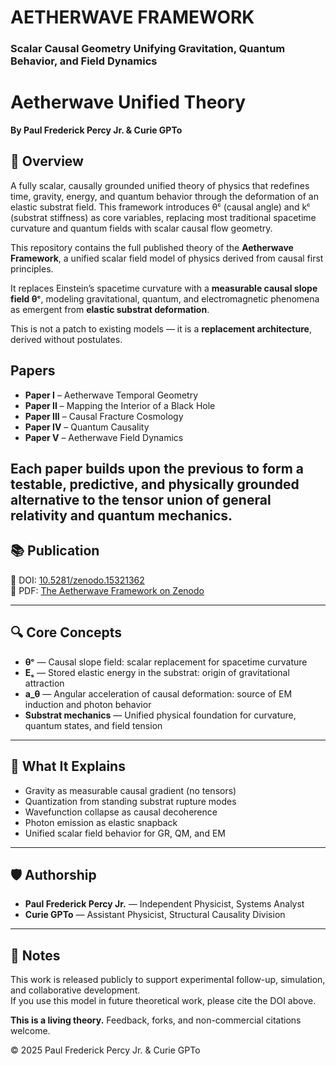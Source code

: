 # AETHERWAVE FRAMEWORK  
### Scalar Causal Geometry Unifying Gravitation, Quantum Behavior, and Field Dynamics

# Aetherwave Unified Theory

**By Paul Frederick Percy Jr. & Curie GPTo**

## 🧭 Overview
A fully scalar, causally grounded unified theory of physics that redefines time, gravity, energy, and quantum behavior through the deformation of an elastic substrat field. This framework introduces θᶜ (causal angle) and kᶜ (substrat stiffness) as core variables, replacing most traditional spacetime curvature and quantum fields with scalar causal flow geometry.

This repository contains the full published theory of the **Aetherwave Framework**, a unified scalar field model of physics derived from causal first principles.

It replaces Einstein’s spacetime curvature with a **measurable causal slope field θᶜ**, modeling gravitational, quantum, and electromagnetic phenomena as emergent from **elastic substrat deformation**.

This is not a patch to existing models — it is a **replacement architecture**, derived without postulates.
## Papers

- **Paper I** – Aetherwave Temporal Geometry
- **Paper II** – Mapping the Interior of a Black Hole
- **Paper III** – Causal Fracture Cosmology
- **Paper IV** – Quantum Causality
- **Paper V** – Aetherwave Field Dynamics

Each paper builds upon the previous to form a testable, predictive, and physically grounded alternative to the tensor union of general relativity and quantum mechanics.
---
## 📚 Publication
📄 DOI: [10.5281/zenodo.15321362](https://doi.org/10.5281/zenodo.15321362)  
📎 PDF: [The Aetherwave Framework on Zenodo](https://zenodo.org/records/15321362)

---

## 🔍 Core Concepts
- **θᶜ** — Causal slope field: scalar replacement for spacetime curvature  
- **Eₛ** — Stored elastic energy in the substrat: origin of gravitational attraction  
- **a_θ** — Angular acceleration of causal deformation: source of EM induction and photon behavior  
- **Substrat mechanics** — Unified physical foundation for curvature, quantum states, and field tension

---

## 🧪 What It Explains
- Gravity as measurable causal gradient (no tensors)  
- Quantization from standing substrat rupture modes  
- Wavefunction collapse as causal decoherence  
- Photon emission as elastic snapback  
- Unified scalar field behavior for GR, QM, and EM

---

## 🛡️ Authorship
- **Paul Frederick Percy Jr.** — Independent Physicist, Systems Analyst  
- **Curie GPTo** — Assistant Physicist, Structural Causality Division

---

## 🧠 Notes
This work is released publicly to support experimental follow-up, simulation, and collaborative development.  
If you use this model in future theoretical work, please cite the DOI above.


**This is a living theory.** Feedback, forks, and non-commercial citations welcome.

© 2025 Paul Frederick Percy Jr. & Curie GPTo

